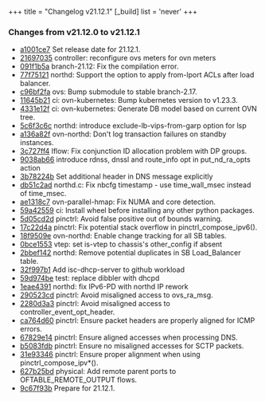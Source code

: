 +++
title = "Changelog v21.12.1"
[_build]
  list = 'never'
+++

### Changes from v21.12.0 to v21.12.1

- [a1001ce7](https://github.com/ovn-org/ovn/commit/a1001ce71dd24da6c2412e403db4f423ce2ba2bb) Set release date for 21.12.1.
- [21697035](https://github.com/ovn-org/ovn/commit/2169703529f47b50e0871e64fa6921170002cd51) controller: reconfigure ovs meters for ovn meters
- [091f1b5a](https://github.com/ovn-org/ovn/commit/091f1b5a31e4cef212d2c7f92b6371a0c97d1cf6) branch-21.12: Fix the compilation error.
- [77f75121](https://github.com/ovn-org/ovn/commit/77f7512157f863e481ba9f8f41f3feece63d43f6) northd: Support the option to apply from-lport ACLs after load balancer.
- [c96bf2fa](https://github.com/ovn-org/ovn/commit/c96bf2fa983e7c849e9f094e4e5edcc8b4312700) ovs: Bump submodule to stable branch-2.17.
- [11645b21](https://github.com/ovn-org/ovn/commit/11645b21b4ed8a22220b5a635b2a3217f68904bf) ci: ovn-kubernetes: Bump kubernetes version to v1.23.3.
- [4331e12f](https://github.com/ovn-org/ovn/commit/4331e12f0feff7c19036ab32b1680f11d00fc919) ci: ovn-kubernetes: Generate DB model based on current OVN tree.
- [5c6f3c6c](https://github.com/ovn-org/ovn/commit/5c6f3c6c9aae97b87f4d968251e7dfdd5f299e99) northd: introduce exclude-lb-vips-from-garp option for lsp
- [a136a82f](https://github.com/ovn-org/ovn/commit/a136a82fcb5dc90700f2059dac1994232d62d242) ovn-northd: Don't log transaction failures on standby instances.
- [3c727ff4](https://github.com/ovn-org/ovn/commit/3c727ff4d03618154fef556f40b6e5c239b67250) lflow: Fix conjunction ID allocation problem with DP groups.
- [9038ab66](https://github.com/ovn-org/ovn/commit/9038ab66fcee57bdfff4b39b318ed3f89cd35400) introduce rdnss, dnssl and route_info opt in put_nd_ra_opts action
- [3b78224b](https://github.com/ovn-org/ovn/commit/3b78224bee7eccd4f9e3dd125d5813821069b189) Set additional header in DNS message explicitly
- [db51c2ad](https://github.com/ovn-org/ovn/commit/db51c2ad942af91775f5111ba4d57193ed8ddb48) northd.c: Fix nbcfg timestamp - use time_wall_msec instead of time_msec.
- [ae1318c7](https://github.com/ovn-org/ovn/commit/ae1318c742f707f811779cd84cbe4cdc889f2362) ovn-parallel-hmap: Fix NUMA and core detection.
- [59a42559](https://github.com/ovn-org/ovn/commit/59a42559e0cd83b269c214a43fed858cd87284e2) ci: Install wheel before installing any other python packages.
- [5d05cd2d](https://github.com/ovn-org/ovn/commit/5d05cd2d93689ea8b0e97e8178e318e043ca0257) pinctrl: Avoid false positive out of bounds warning.
- [17c22d4a](https://github.com/ovn-org/ovn/commit/17c22d4a43a493558572ff1fde728b98e0fef1bd) pinctrl: Fix potential stack overflow in pinctrl_compose_ipv6().
- [18f9509e](https://github.com/ovn-org/ovn/commit/18f9509e3e2c6c319299578c70cd632faa69c02b) ovn-northd: Enable change tracking for all SB tables.
- [0bce1553](https://github.com/ovn-org/ovn/commit/0bce1553f4231d76b37a48642269e3e8fd3a8207) vtep: set is-vtep to chassis's other_config if absent
- [2bbef142](https://github.com/ovn-org/ovn/commit/2bbef142105d93bd6b492d4c80a84fc1e599d66f) northd: Remove potential duplicates in SB Load_Balancer table.
- [32f997b1](https://github.com/ovn-org/ovn/commit/32f997b13a58f5e32fa4a65828a2cb1a113039ae) Add isc-dhcp-server to github workload
- [59d974be](https://github.com/ovn-org/ovn/commit/59d974be1d11e137e68cbeab07f1d31b1a24d9ca) test: replace dibbler with dhcpd
- [1eae4391](https://github.com/ovn-org/ovn/commit/1eae43916edde2443578f477560ea03c0c22dec7) northd: fix IPv6-PD with northd IP rework
- [290523cd](https://github.com/ovn-org/ovn/commit/290523cdfadc5cb401939cc21c1f8de66a6b79b2) pinctrl: Avoid misaligned access to ovs_ra_msg.
- [2280d3a3](https://github.com/ovn-org/ovn/commit/2280d3a3f63e026657564f34793b9143323afaf6) pinctrl: Avoid misaligned access to controller_event_opt_header.
- [ca764d60](https://github.com/ovn-org/ovn/commit/ca764d60c6cfd4e7121b15faf6ca3a026928da4e) pinctrl: Ensure packet headers are properly aligned for ICMP errors.
- [67829e14](https://github.com/ovn-org/ovn/commit/67829e142dcc71b1f8e4f01aab9e73333420a76f) pinctrl: Ensure aligned accesses when processing DNS.
- [b5083fdb](https://github.com/ovn-org/ovn/commit/b5083fdb4dce839fe70ce5e1c059f11c917105f4) pinctrl: Ensure no misaligned accesses for SCTP packets.
- [31e93346](https://github.com/ovn-org/ovn/commit/31e933469d862915b8c83131f72728fe32ecac51) pinctrl: Ensure proper alignment when using pinctrl_compose_ipv*().
- [627b25bd](https://github.com/ovn-org/ovn/commit/627b25bd14085a78f1f9611f2a218ce639515e26) physical: Add remote parent ports to OFTABLE_REMOTE_OUTPUT flows.
- [9c67f93b](https://github.com/ovn-org/ovn/commit/9c67f93b92d9864ac0e06dd3d96e8172441343c3) Prepare for 21.12.1.